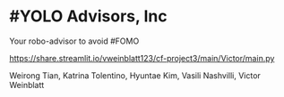 # #YOLO Advisors, Inc 
Your robo-advisor to avoid #FOMO

https://share.streamlit.io/vweinblatt123/cf-project3/main/Victor/main.py

Weirong Tian, Katrina Tolentino, Hyuntae Kim, Vasili Nashvilli, Victor Weinblatt


